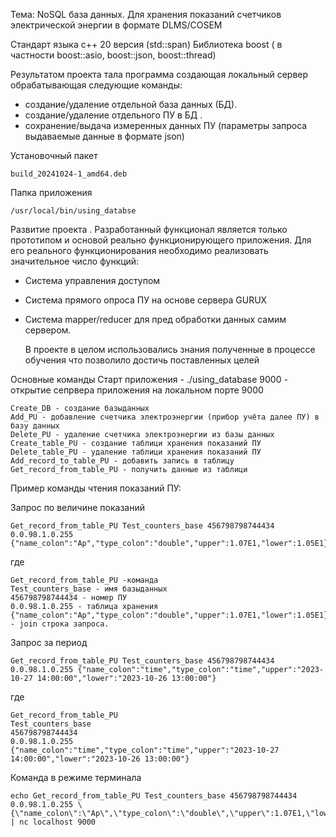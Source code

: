 Тема: NoSQL база данных. Для хранения показаний счетчиков электрической энергии в формате DLMS/COSEM

Стандарт языка с++ 20 версия (std::span)
Библиотека boost ( в частности boost::asio, boost::json, boost::thread)

Результатом проекта тала программа создающая локальный сервер обрабатывающая следующие команды:
- создание/удаление отдельной база данных (БД).
- создание/удаление отдельного ПУ в БД .
- сохранение/выдача измеренных данных ПУ (параметры запроса выдаваемые данные в формате json)

Установочный пакет

    build_20241024-1_amd64.deb

Папка приложения 

    /usr/local/bin/using_databse
    


Развитие проекта .
Разработанный функционал является только прототипом и основой реально функционирующего приложения.
Для его реального функционирования необходимо реализовать значительное число функций: 
 - Система управления доступом 
 - Система прямого опроса ПУ на основе сервера GURUX
 - Система mapper/reducer для пред обработки данных самим сервером.

   В проекте в целом использовались знания полученные в
   процессе обучения что позволило достичь поставленных целей
   
Основные команды
    Старт приложения - ./using_database 9000  - открытие сепрвера приложения на локальном порте 9000
    
    Create_DB - создание базыданных    
    Add_PU - добавление счетчика электроэнергии (прибор учёта далее ПУ) в базу данных
    Delete_PU - удаление счетчика электроэнергии из базы данных
    Create_table_PU - создание таблици хранения показаний ПУ
    Delete_table_PU - удаление таблици хранения показаний ПУ
    Add_record_to_table_PU - добавить запись в таблицу 
    Get_record_from_table_PU - получить данные из таблици
    
   Пример команды чтения показаний ПУ:
    
   Запрос по величине показаний
   
    Get_record_from_table_PU Test_counters_base 456798798744434 0.0.98.1.0.255 {"name_colon":"Ap","type_colon":"double","upper":1.07E1,"lower":1.05E1}
   
   
   где
   
    Get_record_from_table_PU -команда
    Test_counters_base - имя базыданных    
    456798798744434 - номер ПУ
    0.0.98.1.0.255 - таблица хранения
    {"name_colon":"Ap","type_colon":"double","upper":1.07E1,"lower":1.05E1} - join строка запроса.
    
  Запрос за период
  
   
    Get_record_from_table_PU Test_counters_base 456798798744434 0.0.98.1.0.255 {"name_colon":"time","type_colon":"time","upper":"2023-10-27 14:00:00","lower":"2023-10-26 13:00:00"}

   где
     
    Get_record_from_table_PU
    Test_counters_base
    456798798744434
    0.0.98.1.0.255
    {"name_colon":"time","type_colon":"time","upper":"2023-10-27 14:00:00","lower":"2023-10-26 13:00:00"}

Команда в режиме терминала

    echo Get_record_from_table_PU Test_counters_base 456798798744434 0.0.98.1.0.255 \{\"name_colon\":\"Ap\",\"type_colon\":\"double\",\"upper\":1.07E1,\"lower\":1.05E1\} | nc localhost 9000
